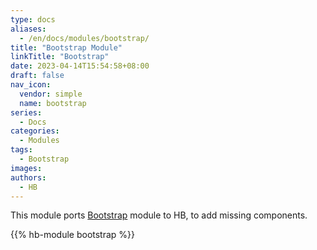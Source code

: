 ```yaml
---
type: docs
aliases:
  - /en/docs/modules/bootstrap/
title: "Bootstrap Module"
linkTitle: "Bootstrap"
date: 2023-04-14T15:54:58+08:00
draft: false
nav_icon:
  vendor: simple
  name: bootstrap
series:
  - Docs
categories:
  - Modules
tags:
  - Bootstrap
images:
authors:
  - HB
---
```


This module ports [Bootstrap](https://hugomods.com/en/bootstrap/) module to HB, to add missing components.

<!--more-->

{{% hb-module bootstrap %}}
